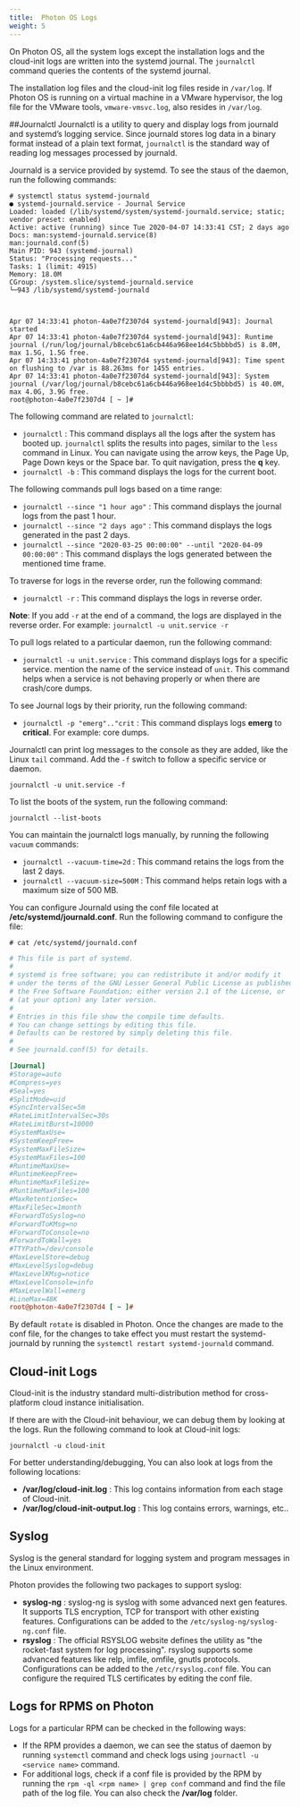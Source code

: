 ```yaml
---
title:  Photon OS Logs
weight: 5
---
```


On Photon OS, all the system logs except the installation logs and the cloud-init logs are written into the systemd journal. The `journalctl` command queries the contents of the systemd journal.

The installation log files and the cloud-init log files reside in `/var/log`. If Photon OS is running on a virtual machine in a VMware hypervisor, the log file for the VMware tools, `vmware-vmsvc.log`, also resides in `/var/log`. 

##Journalctl
Journalctl is a utility to query and display logs from journald and systemd’s logging service. Since journald stores log data in a binary format instead of a plain text format, `journalctl` is the standard way of reading log messages processed by journald.

Journald is a service provided by systemd. To see the staus of the daemon, run the following commands:
```
# systemctl status systemd-journald
● systemd-journald.service - Journal Service
Loaded: loaded (/lib/systemd/system/systemd-journald.service; static; vendor preset: enabled)
Active: active (running) since Tue 2020-04-07 14:33:41 CST; 2 days ago
Docs: man:systemd-journald.service(8)
man:journald.conf(5)
Main PID: 943 (systemd-journal)
Status: "Processing requests..."
Tasks: 1 (limit: 4915)
Memory: 18.0M
CGroup: /system.slice/systemd-journald.service
└─943 /lib/systemd/systemd-journald



Apr 07 14:33:41 photon-4a0e7f2307d4 systemd-journald[943]: Journal started
Apr 07 14:33:41 photon-4a0e7f2307d4 systemd-journald[943]: Runtime journal (/run/log/journal/b8cebc61a6cb446a968ee1d4c5bbbbd5) is 8.0M, max 1.5G, 1.5G free.
Apr 07 14:33:41 photon-4a0e7f2307d4 systemd-journald[943]: Time spent on flushing to /var is 88.263ms for 1455 entries.
Apr 07 14:33:41 photon-4a0e7f2307d4 systemd-journald[943]: System journal (/var/log/journal/b8cebc61a6cb446a968ee1d4c5bbbbd5) is 40.0M, max 4.0G, 3.9G free.
root@photon-4a0e7f2307d4 [ ~ ]#
```

The following command are related to `journalctl`:

- `journalctl` : This command displays all the logs after the system has booted up. `journalctl` splits the results into pages, similar to the `less` command in Linux. You can navigate using the arrow keys, the Page Up, Page Down keys or the Space bar. To quit navigation, press the **q** key.
- `journalctl -b` : This command displays the logs for the current boot.

The following commands pull logs based on a time range:

- `journalctl --since "1 hour ago"` : This command displays the journal logs from the past 1 hour.
- `journalctl --since "2 days ago"` : This command displays the logs generated in the past 2 days.
- `journalctl --since "2020-03-25 00:00:00" --until "2020-04-09 00:00:00"` : This command displays the logs generated between the mentioned time frame.

To traverse for logs in the reverse order, run the following command:

- `journalctl -r` : This command displays the logs in reverse order.

**Note**: If you add `-r` at the end of a command, the logs are displayed in the reverse order. For example: `journalctl -u unit.service -r`

To pull logs related to a particular daemon, run the following command:

- `journalctl -u unit.service` : This command displays logs for a specific service. mention the name of the service instead of `unit`. This command helps when a service is not behaving properly or when there are crash/core dumps. 

To see Journal logs by their priority, run the following command:

- `journalctl -p "emerg".."crit` : This command displays logs **emerg** to **critical**. For example: core dumps.

Journalctl can print log messages to the console as they are added, like the Linux `tail` command. Add the `-f` switch to follow a specific service or daemon.
```
journalctl -u unit.service -f
```

To list the boots of the system, run the following command:
```
journalctl --list-boots
```

You can maintain the journalctl logs manually, by running the following `vacuum` commands:

- `journalctl --vacuum-time=2d` : This command retains the logs from the last 2 days.
- `journalctl --vacuum-size=500M` : This command helps retain logs with a maximum size of 500 MB.

You can configure Journald using the conf file located at **/etc/systemd/journald.conf**. Run the following command to configure the file:

```console
# cat /etc/systemd/journald.conf
```
```ini
# This file is part of systemd.
#
# systemd is free software; you can redistribute it and/or modify it
# under the terms of the GNU Lesser General Public License as published by
# the Free Software Foundation; either version 2.1 of the License, or
# (at your option) any later version.
#
# Entries in this file show the compile time defaults.
# You can change settings by editing this file.
# Defaults can be restored by simply deleting this file.
#
# See journald.conf(5) for details.

[Journal]
#Storage=auto
#Compress=yes
#Seal=yes
#SplitMode=uid
#SyncIntervalSec=5m
#RateLimitIntervalSec=30s
#RateLimitBurst=10000
#SystemMaxUse=
#SystemKeepFree=
#SystemMaxFileSize=
#SystemMaxFiles=100
#RuntimeMaxUse=
#RuntimeKeepFree=
#RuntimeMaxFileSize=
#RuntimeMaxFiles=100
#MaxRetentionSec=
#MaxFileSec=1month
#ForwardToSyslog=no
#ForwardToKMsg=no
#ForwardToConsole=no
#ForwardToWall=yes
#TTYPath=/dev/console
#MaxLevelStore=debug
#MaxLevelSyslog=debug
#MaxLevelKMsg=notice
#MaxLevelConsole=info
#MaxLevelWall=emerg
#LineMax=48K
root@photon-4a0e7f2307d4 [ ~ ]#
```

By default `rotate` is disabled in Photon. Once the changes are made to the conf file, for the changes to take effect you must restart the systemd-journald by running the `systemctl restart systemd-journald` command.

## Cloud-init Logs
Cloud-init is the industry standard multi-distribution method for cross-platform cloud instance initialisation. 

If there are with the Cloud-init behaviour, we can debug them by looking at the logs. Run the following command to look at Cloud-init logs:

```console
journalctl -u cloud-init
```

For better understanding/debugging, You can also look at logs from the following locations:

- **/var/log/cloud-init.log** : This log contains information from each stage of Cloud-init.
- **/var/log/cloud-init-output.log** : This log contains errors, warnings, etc..


## Syslog
Syslog is the general standard for logging system and program messages in the Linux environment.

Photon provides the following two packages to support syslog:

- **syslog-ng** : syslog-ng is syslog with some advanced next gen features. It supports TLS encryption, TCP for transport with other existing features. Configurations can be added to the `/etc/syslog-ng/syslog-ng.conf` file.
- **rsyslog** : The official RSYSLOG website defines the utility as "the rocket-fast system for log processing". rsyslog supports some advanced features like relp, imfile, omfile, gnutls protocols. Configurations can be added to the `/etc/rsyslog.conf` file. You can configure the required TLS certificates by editing the conf file.

## Logs for RPMS on Photon
Logs for a particular RPM can be checked in the following ways:

- If the RPM provides a daemon, we can see the status of daemon by running `systemctl` command and check logs using `journactl -u <service name>` command.
- For additional logs, check if a conf file is provided by the RPM by running the `rpm -ql <rpm name> | grep conf` command and find the file path of the log file. You can also check the **/var/log** folder.
